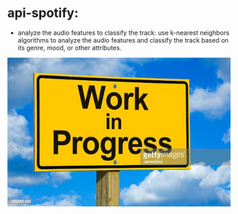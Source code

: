 # api-spotify:

 - analyze the audio features to classify the track: use k-nearest neighbors algorithms to analyze the audio features and classify the track based on its genre, mood, or other attributes.

![My Image](imgs/wip.jpg)

